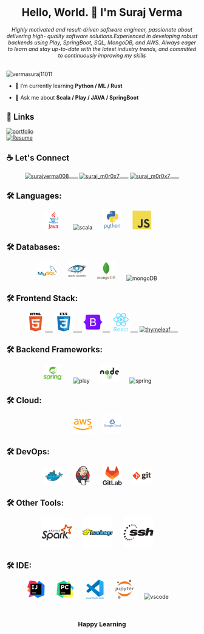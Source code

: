 <h1 align="center">Hello, World. 👋 I'm Suraj Verma</h1>

<h6 align="center">Highly motivated and result-driven software engineer, passionate about delivering high-
quality software solutions.Experienced in developing robust backends using Play,
SpringBoot, SQL, MongoDB, and AWS. Always eager to learn and stay up-to-date with the
latest industry trends, and committed to continuously improving my skills</h6>

<p align="left"> <img src="https://komarev.com/ghpvc/?username=vermasuraj11011&label=Profile%20views&color=0e75b6&style=flat" alt="vermasuraj11011" /> </p>

- 🌱 I’m currently learning  **Python / ML / Rust**

- 💬 Ask me about  **Scala / Play / JAVA / SpringBoot**

## 🔗 Links

[![portfolio](https://img.shields.io/badge/my_portfolio-000?style=for-the-badge&logo=ko-fi&logoColor=white)](https://surajverma008.netlify.app/)
</br>
[![Resume](https://img.shields.io/badge/my_resume-000?style=for-the-badge&logo=googledrive&logoColor=white)](https://drive.google.com/file/d/1D3bOpHof44zU781bgV0P_833osjjjYlz/view?usp=sharing)

<h2 align="left">☕ Let's Connect</h2>
<p align="center">
    <a href="https://www.linkedin.com/in/surajverma008/" target="blank"><img align="center" src="https://raw.githubusercontent.com/rahuldkjain/github-profile-readme-generator/master/src/images/icons/Social/linked-in-alt.svg" alt="surajverma008" height="50" width="50"/>&nbsp;&nbsp;&nbsp;&nbsp;&nbsp;&nbsp;</a>  
    <a href="https://www.instagram.com/suraj_m0r0x7/" target="blank"><img align="center" src="https://raw.githubusercontent.com/rahuldkjain/github-profile-readme-generator/master/src/images/icons/Social/instagram.svg" alt="suraj_m0r0x7" height="50" width="50" />&nbsp;&nbsp;&nbsp;&nbsp;&nbsp;&nbsp;</a>
    <a href="https://leetcode.com/vermasuraj/" target="blank"><img align="center" src="https://leetcode.com/_next/static/images/logo-ff2b712834cf26bf50a5de58ee27bcef.png" alt="suraj_m0r0x7" height="50" width="50" />&nbsp;&nbsp;&nbsp;&nbsp;&nbsp;&nbsp;</a>
</p>


<h2 align="left">🛠 Languages:</h2>

<p align="center">
    <a target="_blank"> <img src="https://raw.githubusercontent.com/devicons/devicon/master/icons/java/java-original-wordmark.svg" alt="javascript" width="50" height="50"/> &nbsp;&nbsp;&nbsp;&nbsp;&nbsp;</a>
    <a target="_blank"> <img src="https://www.scala-lang.org/resources/img/frontpage/scala-spiral.png" alt="scala" width="50" height="50"/> &nbsp;&nbsp;&nbsp;&nbsp;&nbsp;</a>
    <a target="_blank"> <img src="https://raw.githubusercontent.com/devicons/devicon/master/icons/python/python-original-wordmark.svg" alt="javascript" width="50" height="50"/> &nbsp;&nbsp;&nbsp;&nbsp;&nbsp;</a>
    <a target="_blank"> <img src="https://raw.githubusercontent.com/devicons/devicon/master/icons/javascript/javascript-original.svg" alt="javascript" width="50" height="50"/> &nbsp;&nbsp;&nbsp;&nbsp;&nbsp;</a>
</p>

<h2 align="left">🛠 Databases:</h2>
<p align="center">
    <a target="_blank"> <img src="https://raw.githubusercontent.com/devicons/devicon/master/icons/mysql/mysql-original-wordmark.svg" alt="mysql" width="50" height="50"/> &nbsp;&nbsp;&nbsp;&nbsp;&nbsp;</a>
    <a target="_blank"> <img src="https://raw.githubusercontent.com/devicons/devicon/master/icons/cassandra/cassandra-original-wordmark.svg" alt="cassandra" width="50" height="50"/> &nbsp;&nbsp;&nbsp;&nbsp;&nbsp;</a>
    <a target="_blank"> <img src="https://raw.githubusercontent.com/devicons/devicon/master/icons/mongodb/mongodb-original-wordmark.svg" alt="mongoDB" width="50" height="50"/> &nbsp;&nbsp;&nbsp;&nbsp;&nbsp;</a>
    <a target="_blank"> <img src="https://logowik.com/content/uploads/images/google-bigquery6102.jpg" alt="mongoDB" width="80" height="50"/> &nbsp;&nbsp;&nbsp;&nbsp;&nbsp;</a>
</p>

<h2 align="left">🛠 Frontend Stack:</h2>

<p align="center">
    <a href="https://www.w3.org/html/" target="_blank"> <img src="https://raw.githubusercontent.com/devicons/devicon/master/icons/html5/html5-original-wordmark.svg" alt="html5" width="50" height="50"/>&nbsp;&nbsp;&nbsp;&nbsp;&nbsp;</a>
    <a href="https://www.w3schools.com/css/" target="_blank"> <img src="https://raw.githubusercontent.com/devicons/devicon/master/icons/css3/css3-original-wordmark.svg" alt="css3" width="50" height="50"/> &nbsp;&nbsp;&nbsp;&nbsp;&nbsp;</a>
    <a href="https://getbootstrap.com" target="_blank"> <img src="https://raw.githubusercontent.com/devicons/devicon/master/icons/bootstrap/bootstrap-original.svg" alt="bootstrap" width="50" height="50"/>&nbsp;&nbsp;&nbsp;&nbsp;&nbsp;</a>
    <a href="https://react.dev/" target="_blank"> <img src="https://raw.githubusercontent.com/devicons/devicon/master/icons/react/react-original-wordmark.svg" alt="react" width="50" height="50"/>&nbsp;&nbsp;&nbsp;&nbsp;&nbsp;</a>
    <a href="https://www.thymeleaf.org/" target="_blank"> <img src="https://www.thymeleaf.org/images/thymeleaf.png" alt="thymeleaf" width="50" height="50"/>&nbsp;&nbsp;&nbsp;&nbsp;&nbsp;</a>
</p>

<h2 align="left">🛠 Backend Frameworks:</h2>
<p align="center">
    <a target="_blank"> <img src="https://raw.githubusercontent.com/devicons/devicon/master/icons/spring/spring-original-wordmark.svg" alt="spring" width="50" height="50"/> &nbsp;&nbsp;&nbsp;&nbsp;&nbsp;</a>
    <a target="_blank"> <img src="https://www.playframework.com/assets/images/logos/8fa87b8c379d500f2c7fa1c9816566f6-play_icon_reverse.svg" alt="play" width="50" height="50"/> &nbsp;&nbsp;&nbsp;&nbsp;&nbsp;</a>
    <a target="_blank"> <img src="https://raw.githubusercontent.com/devicons/devicon/master/icons/nodejs/nodejs-original-wordmark.svg" alt="nodejs" width="50" height="50"/> &nbsp;&nbsp;&nbsp;&nbsp;&nbsp;</a>
    <a  target="_blank"> <img  src="https://flask.palletsprojects.com/en/3.0.x/_images/flask-horizontal.png" alt="spring" width="200" height="50"/> &nbsp;&nbsp;&nbsp;&nbsp;&nbsp;</a>
</p>

<h2 align="left">🛠 Cloud:</h2>
<p align="center">
    <a target="_blank"> <img src="https://raw.githubusercontent.com/devicons/devicon/master/icons/amazonwebservices/amazonwebservices-plain-wordmark.svg" alt="kubernetes" width="50" height="50"/> &nbsp;&nbsp;&nbsp;&nbsp;&nbsp;</a>
    <a target="_blank"> <img src="https://raw.githubusercontent.com/devicons/devicon/master/icons/googlecloud/googlecloud-plain-wordmark.svg" alt="kubernetes" width="50" height="50"/> &nbsp;&nbsp;&nbsp;&nbsp;&nbsp;</a>
</p>

<h2 align="left">🛠 DevOps:</h2>
<p align="center">
    <a target="_blank"> <img src="https://raw.githubusercontent.com/devicons/devicon/master/icons/docker/docker-original.svg" alt="docker" width="50" height="50"/> &nbsp;&nbsp;&nbsp;&nbsp;&nbsp;</a>
    <a target="_blank"> <img src="https://raw.githubusercontent.com/devicons/devicon/master/icons/jenkins/jenkins-original.svg" alt="jenkins" width="50" height="50"/> &nbsp;&nbsp;&nbsp;&nbsp;&nbsp;</a>
    <a target="_blank"> <img src="https://raw.githubusercontent.com/devicons/devicon/master/icons/gitlab/gitlab-original-wordmark.svg" alt="gitlab" width="50" height="50"/> &nbsp;&nbsp;&nbsp;&nbsp;&nbsp;</a>
    <a target="_blank"> <img src="https://raw.githubusercontent.com/devicons/devicon/master/icons/git/git-original-wordmark.svg" alt="git" width="50" height="50"/> &nbsp;&nbsp;&nbsp;&nbsp;&nbsp;</a>
</p>

<h2 align="left">🛠 Other Tools:</h2>
<p align="center">
    <a target="_blank"> <img src="https://raw.githubusercontent.com/devicons/devicon/master/icons/apachespark/apachespark-original-wordmark.svg" alt="apache spark" width="80" height="80"/> &nbsp;&nbsp;&nbsp;&nbsp;&nbsp;</a>
    <a target="_blank"> <img src="https://raw.githubusercontent.com/devicons/devicon/master/icons/hadoop/hadoop-original-wordmark.svg" alt="hadoop" width="80" height="80"/> &nbsp;&nbsp;&nbsp;&nbsp;&nbsp;</a>
    <a target="_blank"> <img src="https://raw.githubusercontent.com/devicons/devicon/master/icons/ssh/ssh-original-wordmark.svg" alt="ssh" width="80" height="80"/> &nbsp;&nbsp;&nbsp;&nbsp;&nbsp;</a>
</p>

<h2 align="left">🛠 IDE:</h2>
<p align="center">
    <a target="_blank"> <img src="https://raw.githubusercontent.com/devicons/devicon/master/icons/intellij/intellij-original.svg" alt="intellij" width="50" height="50"/> &nbsp;&nbsp;&nbsp;&nbsp;&nbsp;</a>
    <a target="_blank"> <img src="https://raw.githubusercontent.com/devicons/devicon/master/icons/pycharm/pycharm-original.svg" alt="intellij" width="50" height="50"/> &nbsp;&nbsp;&nbsp;&nbsp;&nbsp;</a>
    <a target="_blank"> <img src="https://raw.githubusercontent.com/devicons/devicon/master/icons/vscode/vscode-original-wordmark.svg" alt="vscode" width="50" height="50"/> &nbsp;&nbsp;&nbsp;&nbsp;&nbsp;</a>
    <a target="_blank"> <img src="https://raw.githubusercontent.com/devicons/devicon/master/icons/jupyter/jupyter-original-wordmark.svg" alt="vscode" width="50" height="50"/> &nbsp;&nbsp;&nbsp;&nbsp;&nbsp;</a>
    <a target="_blank"> <img src="https://colab.google/static/images/icons/colab.png" alt="vscode" width="120" height="50"/> &nbsp;&nbsp;&nbsp;&nbsp;&nbsp;</a>
</p>

<br>
<h3 align="center">Happy Learning</h3>
